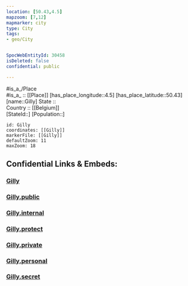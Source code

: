 ```yaml
---
location: [50.43,4.5] 
mapzoom: [7,12] 
mapmarker: city 
type: City
tags:
- geo/City


SpocWebEntityId: 30458
isDeleted: false
confidential: public

---
```

#is_a_/Place  
#is_a_ :: [[Place]] 
[has_place_longitude::4.5] 
[has_place_latitude::50.43] 
[name::Gilly] 
State ::  
Country :: [[Belgium]]  
[StateId::] 
[Population::] 



```leaflet
id: Gilly
coordinates: [[Gilly]] 
markerFile: [[Gilly]] 
defaultZoom: 11 
maxZoom: 18
```


## Confidential Links & Embeds: 

### [Gilly](/_Standards/Earth/Continent/Europe/Europe~West/Belgium/Regions~Belgium/Wallonie/counties~Wallonie/Hainaut/City/Gilly.md) 

### [Gilly.public](/_public/Earth/Continent/Europe/Europe~West/Belgium/Regions~Belgium/Wallonie/counties~Wallonie/Hainaut/City/Gilly.public.md) 

### [Gilly.internal](/_internal/Earth/Continent/Europe/Europe~West/Belgium/Regions~Belgium/Wallonie/counties~Wallonie/Hainaut/City/Gilly.internal.md) 

### [Gilly.protect](/_protect/Earth/Continent/Europe/Europe~West/Belgium/Regions~Belgium/Wallonie/counties~Wallonie/Hainaut/City/Gilly.protect.md) 

### [Gilly.private](/_private/Earth/Continent/Europe/Europe~West/Belgium/Regions~Belgium/Wallonie/counties~Wallonie/Hainaut/City/Gilly.private.md) 

### [Gilly.personal](/_personal/Earth/Continent/Europe/Europe~West/Belgium/Regions~Belgium/Wallonie/counties~Wallonie/Hainaut/City/Gilly.personal.md) 

### [Gilly.secret](/_secret/Earth/Continent/Europe/Europe~West/Belgium/Regions~Belgium/Wallonie/counties~Wallonie/Hainaut/City/Gilly.secret.md)

